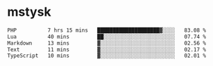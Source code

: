 # mstysk

<!--START_SECTION:waka-->

```txt
PHP          7 hrs 15 mins   ████████████████████▓░░░░   83.08 %
Lua          40 mins         ██░░░░░░░░░░░░░░░░░░░░░░░   07.74 %
Markdown     13 mins         ▓░░░░░░░░░░░░░░░░░░░░░░░░   02.56 %
Text         11 mins         ▓░░░░░░░░░░░░░░░░░░░░░░░░   02.17 %
TypeScript   10 mins         ▓░░░░░░░░░░░░░░░░░░░░░░░░   02.01 %
```

<!--END_SECTION:waka-->
